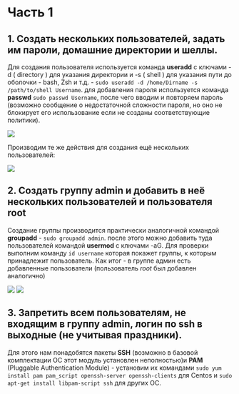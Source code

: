 # Часть 1
## 1. Создать нескольких пользователей, задать им пароли, домашние директории и шеллы.
Для создания пользователя используется команда **useradd** с ключами -d ( directory ) для указания директории и -s ( shell ) для указания пути до оболочки - bash, Zsh и т.д. - `sudo useradd -d /home/Dirname -s /path/to/shell Username`.
для добавления пароля используется команда **passwd** `sudo passwd Username`, после чего вводим и повторяем пароль (возможно сообщение о недостаточной сложности пароля, но оно не блокирует его использование если не созданы соответствующие политики).

![](https://sun9-54.userapi.com/impg/EU_Y0x-jyMCuKbfk_VXosMCr5As10yDCb8eXJA/UICYqimNMo8.jpg?size=766x126&quality=96&proxy=1&sign=4a14b538626d8257e01e3597109c69be)

Производим те же действия для создания ещё нескольких пользователей:

![](https://sun9-41.userapi.com/impg/djjQQZdWSgp1xqJuH8DdJL2yWiYPve2mbKBn0g/w5Njsx-svno.jpg?size=804x280&quality=96&proxy=1&sign=4f2f9431868acd24c012acf057287645)

## 2. Создать группу **admin** и добавить в неё нескольких пользователей и пользователя root 
Создание группы производится практически аналогичной командой **groupadd** - `sudo groupadd admin`. после этого можно добавить туда пользователей командой **usermod** с ключами -aG. Для проверки выполним команду `id username` которая покажет группы, к которым принадлежит пользователь. Как итог - в группе админ есть добавленные пользователи (пользователь _root_ был добавлен аналогично)

![](https://sun9-45.userapi.com/impg/s6UiIkWRAnhDQ_Z5ZDJ7g7tXfbhoFrefcVAVug/f48dg01WMI0.jpg?size=733x158&quality=96&proxy=1&sign=2b8683aa96025d518eb21137f896fe2a)
![](https://sun9-42.userapi.com/impg/5BHuROHKUvlE7eU-8Z0WogH8mUmxnffKfMgu1A/J1weKzzFWpI.jpg?size=540x73&quality=96&proxy=1&sign=cb833e1e0c7c03d937907cf726d403b2)

## 3. Запретить всем пользователям, не входящим в группу admin, логин по ssh в выходные (не учитывая праздники).
Для этого нам понадобятся пакеты **SSH** (возможно в базовой комплектации ОС этот модуль установлен неполностью)и **PAM** (Pluggable Authentication Module) - установим их командами `sudo yum install pam pam_script openssh-server openssh-clients` для Centos и `sudo apt-get install libpam-script ssh` для других ОС. 
